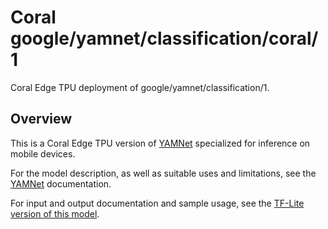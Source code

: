 # Coral google/yamnet/classification/coral/1
Coral Edge TPU deployment of google/yamnet/classification/1.

<!-- parent-model: google/yamnet/classification/1 -->
<!-- asset-path: internal -->
<!-- module-type: audio-event-classification -->
<!-- fine-tunable: false -->
<!-- network-architecture: mobilenet-v1 -->
<!-- dataset: AudioSet -->

## Overview

This is a Coral Edge TPU version of [YAMNet](https://tfhub.dev/google/yamnet/1) specialized for inference on mobile devices.

For the model description, as well as suitable uses and limitations, see the [YAMNet](https://tfhub.dev/google/yamnet/1) documentation.

For input and output documentation and sample usage, see the [TF-Lite version of this model](https://tfhub.dev/google/lite-model/yamnet/classification/tflite/1).
